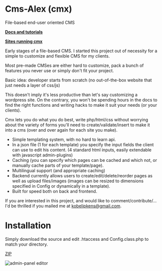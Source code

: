 Cms-Alex (cmx)
==============

File-based end-user oriented CMS

**[Docs and tutorials](https://github.com/frizinak/Alex/wiki/Overview)**

**[Sites running cmx](https://github.com/frizinak/Alex/wiki/Sites)**



Early stages of a file-based CMS. I started this project out of necessity for a simple to customize and flexible CMS for my clients.

Most pre-made CMSes are either hard to customize, pack a bunch of features you never use or simply don't fit your project.

Basic idea: developer starts from scratch (no out-of-the-box website that just needs a layer of css/js)

This doesn't imply it's less productive than let's say customizing a wordpress site. On the contrary, you won't be spending hours in the docs to find the right functions and writing hacks to make it suit your needs (or your clients).

Cmx lets you do what you do best, write php/html/css without worrying about the variety of forms you'll need to create/validate/insert to make it into a cms (over and over again for each site you make).

*  Simple templating system, with no hard to learn api.
*  In a json file (1 for each template) you specify the input fields the client can use to edit his content. (4 standard html inputs, easily extendable with javascript admin-plugins)
*  Caching (you can specify which pages can be cached and which not, or manually cache parts of your template/page).
*  Multilingual support (and appropriate caching)
*  Backend currently allows users to create/edit/delete/reorder pages as well as upload files/images (images can be resized to dimensions specified in Config or dynamically in a template).
*  Built for speed both on back and frontend.

If you are interested in this project, and would like to comment/contribute/... I'd be thrilled if you mailed me at kobelipkens@gmail.com.

Installation
============

Simply download the source and edit .htaccess and Config.class.php to match your directory.

<a href="/frizinak/Alex/zipball/master" class="minibutton" icon_class="mini-icon-download" rel="nofollow" title="Download this repository as a zip file"><span class="mini-icon mini-icon-download"></span>ZIP</a>

![admin-panel editor](https://raw.github.com/frizinak/Alex/master/docs/images/admin_editor.jpg)
